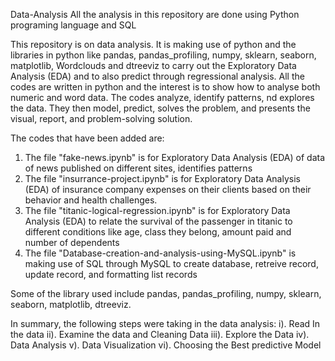 Data-Analysis
All the analysis in this repository are done using Python programing language and SQL

This repository is on data analysis. It is making use of python and the libraries in python like  pandas, pandas_profiling, 
numpy, sklearn, seaborn, matplotlib, Wordclouds and dtreeviz to carry out the Exploratory Data Analysis (EDA) and 
to also predict through regressional analysis.
All the codes are written in python and the interest is to show how to analyse both numeric and word data. 
The codes analyze, identify patterns, nd explores the data. They then model, predict, solves the problem, and 
presents the visual, report, and problem-solving solution.


The codes that have been added are:
1. The file "fake-news.ipynb" is for Exploratory Data Analysis (EDA) of data of news published on different sites, identifies patterns
2. The file "insurrance-project.ipynb" is for Exploratory Data Analysis (EDA) of insurance company expenses on their clients based on their behavior and health challenges.
3. The file "titanic-logical-regression.ipynb" is for Exploratory Data Analysis (EDA) to relate the survival of the passenger in titanic to different conditions like age, class they belong, amount paid and number of dependents
4. The file "Database-creation-and-analysis-using-MySQL.ipynb" is making use of SQL through MySQL to create database, retreive record, update record, and formatting list records


Some of the library used include pandas, pandas_profiling, numpy, sklearn, seaborn, matplotlib, dtreeviz.

In summary, the following steps were taking in the data analysis:
i). Read In the data
ii). Examine the data and Cleaning Data
iii). Explore the Data
iv). Data Analysis
v). Data Visualization
vi). Choosing the Best predictive Model
